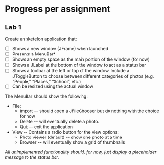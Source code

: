 # Progress per assignment
## Lab 1
Create an sketelon application that:
- [ ] Shows a new window (JFrame) when launched
- [ ] Presents a MenuBar*
- [ ] Shows an empty space as the main portion of the window (for now)
- [ ] Shows a JLabel at the bottom of the window to act as a status bar
- [ ] Shows a toolbar at the left or top of the window. Include a JToggleButton to choose between different categories of photos (e.g. “People,” “Places,” “School”, etc.)
- [ ] Can be resized using the actual window

The MenuBar should show the following:
- File:
  - Import -- should open a JFileChooser but do nothing with the choice for now
  - Delete -- will eventually delete a photo.
  - Quit -- exit the application
- View -- Contains a radio button for the view options:
  - Photo viewer (default) -- show one photo at a time
  - Browser -- will eventually show a grid of thumbnails

_All unimplemented functionality should, for now, just display a placeholder message to the status bar._
